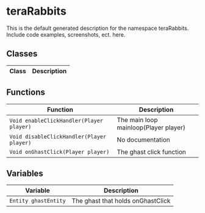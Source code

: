 
# teraRabbits
This is the default generated description for the namespace teraRabbits. Include code examples, screenshots, ect. here.

## Classes
| Class                               | Description                    |
| ----------------------------------- | ------------------------------ |


## Functions
| Function                             | Description                                           |
| ------------------------------------ | ----------------------------------------------------- |
| `Void enableClickHandler(Player player)` | The main loop mainloop(Player player) |
| `Void disableClickHandler(Player player)` | No documentation |
| `Void onGhastClick(Player player)` | The ghast click function |

## Variables
| Variable                                     | Description                                                              |
| -------------------------------------------- | ------------------------------------------------------------------------ |
| `Entity ghastEntity` | The ghast that holds onGhastClick |
